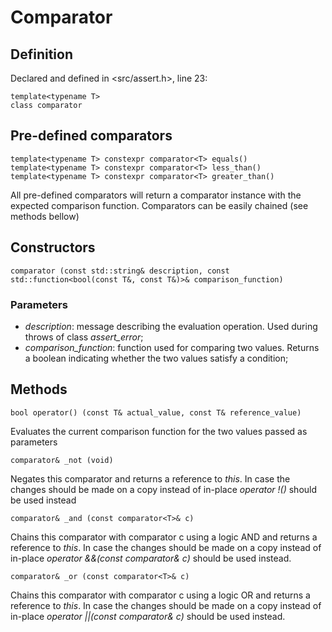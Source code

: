 # Comparator
## Definition
Declared and defined in <src/assert.h>, line 23:
```
template<typename T>
class comparator
```
## Pre-defined comparators
```
template<typename T> constexpr comparator<T> equals()
template<typename T> constexpr comparator<T> less_than()
template<typename T> constexpr comparator<T> greater_than()
```
All pre-defined comparators will return a comparator instance with the expected comparison function. Comparators can be easily chained (see methods bellow)
## Constructors
```
comparator (const std::string& description, const std::function<bool(const T&, const T&)>& comparison_function)
```
### Parameters
* _description_: message describing the evaluation operation. Used during throws of class _assert\_error_;
* _comparison\_function_: function used for comparing two values. Returns a boolean indicating whether the two values satisfy a condition;
## Methods
```
bool operator() (const T& actual_value, const T& reference_value)
```
Evaluates the current comparison function for the two values passed as parameters
```
comparator& _not (void)
```
Negates this comparator and returns a reference to _this_. In case the changes should be made on a copy instead of in-place _operator !()_ should be used instead
```
comparator& _and (const comparator<T>& c)
```
Chains this comparator with comparator c using a logic AND and returns a reference to _this_. In case the changes should be made on a copy instead of in-place _operator &&(const comparator<T>& c)_ should be used instead.
```
comparator& _or (const comparator<T>& c)
```
Chains this comparator with comparator c using a logic OR and returns a reference to _this_. In case the changes should be made on a copy instead of in-place _operator ||(const comparator<T>& c)_ should be used instead.
